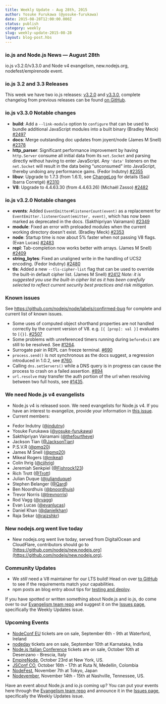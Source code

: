 ```yaml
---
title: Weekly Update - Aug 28th, 2015
author: Yosuke Furukawa (@yosuke-furukawa)
date: 2015-08-28T12:00:00.000Z
status: publish
category: weekly
slug: weekly-update-2015-08-28
layout: blog-post.hbs
---
```


### io.js and Node.js News — August 28th
io.js v3.2.0/v3.3.0 and Node v4 evangelism, new.nodejs.org, nodefest/empirenode event.

### io.js 3.2 and 3.3 Releases

This week we have two io.js releases: [v3.2.0](https://iojs.org/dist/v3.2.0/) and [v3.3.0](https://iojs.org/dist/v3.3.0/), complete changelog from previous releases can be found [on GitHub](https://github.com/nodejs/node/blob/master/CHANGELOG.md).


### io.js v3.3.0 Notable changes

* **build**: Add a `--link-module` option to `configure` that can be used to bundle additional JavaScript modules into a built binary (Bradley Meck) [#2497](https://github.com/nodejs/node/pull/2497)
* **docs**: Merge outstanding doc updates from joyent/node (James M Snell) [#2378](https://github.com/nodejs/node/pull/2378)
* **http_parser**: Significant performance improvement by having `http.Server` consume all initial data from its `net.Socket` and parsing directly without having to enter JavaScript. Any `'data'` listeners on the `net.Socket` will result in the data being "unconsumed" into JavaScript, thereby undoing any performance gains. (Fedor Indutny) [#2355](https://github.com/nodejs/node/pull/2355)
* **libuv**: Upgrade to 1.7.3 (from 1.6.1), see [ChangeLog](https://github.com/libuv/libuv/blob/v1.x/ChangeLog) for details (Saúl Ibarra Corretgé) [#2310](https://github.com/nodejs/node/pull/2310)
* **V8**: Upgrade to 4.4.63.30 (from 4.4.63.26) (Michaël Zasso) [#2482](https://github.com/nodejs/node/pull/2482)

### io.js v3.2.0 Notable changes

* **events**: Added `EventEmitter#listenerCount(event)` as a replacement for `EventEmitter.listenerCount(emitter, event)`, which has now been marked as deprecated in the docs. (Sakthipriyan Vairamani) [#2349](https://github.com/nodejs/node/pull/2349)
* **module**: Fixed an error with preloaded modules when the current working directory doesn't exist. (Bradley Meck) [#2353](https://github.com/nodejs/node/pull/2353)
* **node**: Startup time is now about 5% faster when not passing V8 flags. (Evan Lucas) [#2483](https://github.com/nodejs/node/pull/2483)
* **repl**: Tab-completion now works better with arrays. (James M Snell) [#2409](https://github.com/nodejs/node/pull/2409)
* **string_bytes**: Fixed an unaligned write in the handling of UCS2 encoding. (Fedor Indutny) [#2480](https://github.com/nodejs/node/pull/2480)
* **tls**: Added a new `--tls-cipher-list` flag that can be used to override the built-in default cipher list. (James M Snell) [#2412](https://github.com/nodejs/node/pull/2412) _Note: it is suggested you use the built-in cipher list as it has been carefully selected to reflect current security best practices and risk mitigation._

### Known issues

See https://github.com/nodejs/node/labels/confirmed-bug for complete and current list of known issues.

* Some uses of computed object shorthand properties are not handled correctly by the current version of V8. e.g. `[{ [prop]: val }]` evaluates to `[{}]`. [#2507](https://github.com/nodejs/node/issues/2507)
* Some problems with unreferenced timers running during `beforeExit` are still to be resolved. See [#1264](https://github.com/nodejs/node/issues/1264).
* Surrogate pair in REPL can freeze terminal. [#690](https://github.com/nodejs/node/issues/690)
* `process.send()` is not synchronous as the docs suggest, a regression introduced in 1.0.2, see [#760](https://github.com/nodejs/node/issues/760).
* Calling `dns.setServers()` while a DNS query is in progress can cause the process to crash on a failed assertion. [#894](https://github.com/nodejs/node/issues/894)
* `url.resolve` may transfer the auth portion of the url when resolving between two full hosts, see [#1435](https://github.com/nodejs/node/issues/1435).


### We need Node.js v4 evangelists

* Node.js v4 is released soon. We need evangelists for Node.js v4. If you have an interest to evangelize, provide your information in [this issue](https://github.com/nodejs/node/issues/2633).
* Current members:
- Fedor Indutny ([@indutny](https://github.com/indutny))
- Yosuke Furukawa ([@yosuke-furukawa](https://github.com/yosuke-furukawa))
- Sakthipriyan Vairamani ([@thefourtheye](https://github.com/thefourtheye))
- Jackson Tian ([@JacksonTian](https://github.com/JacksonTian))
- P.S.V.R ([@pmq20](https://github.com/pmq20))
- James M Snell ([@pmq20](https://github.com/pmq20))
- Mikeal Rogers ([@mikeal](https://github.com/mikeal))
- Colin Ihrig ([@cjihrig](https://github.com/cjihrig))
- Jeremiah Senkpiel ([@Fishrock123](https://github.com/Fishrock123))
- Rich Trott ([@Trott](https://github.com/Trott))
- Julian Duque ([@julianduque](https://github.com/julianduque))
- Stephen Belanger ([@Qard](https://github.com/Qard))
- Ben Noordhuis ([@bnoordhuis](https://github.com/bnoordhuis))
- Trevor Norris ([@trevnorris](https://github.com/trevnorris))
- Rod Vagg ([@rvagg](https://github.com/rvagg))
- Evan Lucas ([@evanlucas](https://github.com/evanlucas))
- Daniel Khan ([@danielkhan](https://github.com/danielkhan))
- Raja Sekar ([@rajzshkr](https://github.com/rajzshkr))

### New nodejs.org went live today

* New nodejs.org went live today, served from DigitalOcean and CloudFlare, contributors should go to [https://github.com/nodejs/new.nodejs.org](https://github.com/nodejs/new.nodejs.org).

### Community Updates

* We *still* need a V8 maintainer for our LTS build! Head on over [to GitHub](https://github.com/nodejs/LTS/issues/28) to see if the requirements match your capabilities.
* npm posts an blog entry about tips for [testing and deploy](http://blog.npmjs.org/post/127671403050/testing-and-deploying-with-ordered-npm-run-scripts).

If you have spotted or written something about Node.js and io.js, do come over to our [Evangelism team repo](https://github.com/nodejs/evangelism) and suggest it on the [Issues page](https://github.com/nodejs/evangelism/issues), specifically the Weekly Updates issue.

### Upcoming Events

* [NodeConf EU](http://nodeconf.eu/) tickets are on sale, September 6th - 9th at Waterford, Ireland
* [nodeday](http://nodeday.com/) tickets are on sale, September 10th at Karnataka, India
* [Node.js Italian Conference](http://nodejsconf.it/) tickets are on sale, October 10th at Desenzano - Brescia, Italy
* [EmpireNode](http://2015.empirenode.org/), October 23rd at New York, US.
* [JSConf CO](http://www.jsconf.co/), October 16th - 17th at Ruta N, Medellin, Colombia
* [NodeFest](http://nodefest.jp/2015/), November 7th at Tokyo, Japan
* [Nodevember](http://nodevember.org/?utm_source=io.js+and+Node.js+News&utm_medium=article), November 14th - 15th at Nashville, Tennessee, US.


Have an event about Node.js and io.js coming up? You can put your events here through the [Evangelism team repo](https://github.com/nodejs/evangelism) and announce it in the [Issues page](https://github.com/nodejs/evangelism/issues), specifically the Weekly Updates issue.
